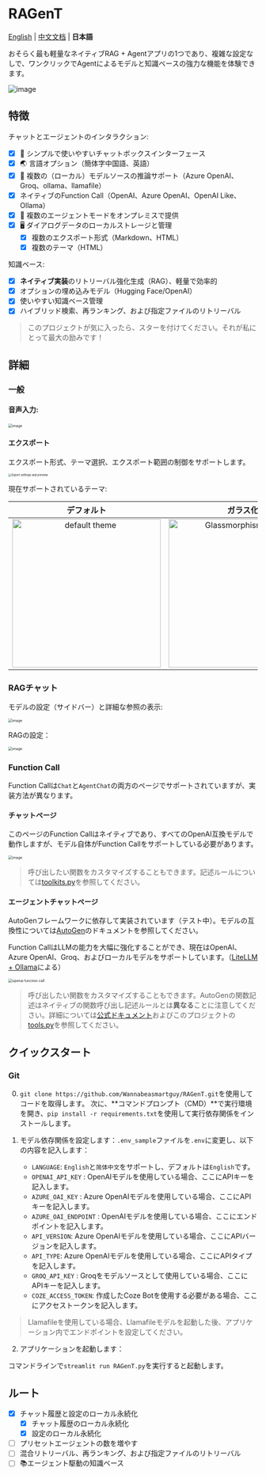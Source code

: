 # RAGenT

 [English](README.md) | [中文文档](README_zh.md) | **日本語**

おそらく最も軽量なネイティブRAG + Agentアプリの1つであり、複雑な設定なしで、ワンクリックでAgentによるモデルと知識ベースの強力な機能を体験できます。

![image](https://github.com/user-attachments/assets/f50c9b86-55c8-4881-a7cf-b2ccf3b35ece)

## 特徴

チャットとエージェントのインタラクション:
- [x] 💭 シンプルで使いやすいチャットボックスインターフェース
- [x] 🌏️ 言語オプション（簡体字中国語、英語）
- [x] 🔧 複数の（ローカル）モデルソースの推論サポート（Azure OpenAI、Groq、ollama、llamafile）
- [x] ネイティブのFunction Call（OpenAI、Azure OpenAI、OpenAI Like、Ollama）
- [x] 🤖 複数のエージェントモードをオンプレミスで提供
- [x] 🖥️ ダイアログデータのローカルストレージと管理
  - [x] 複数のエクスポート形式（Markdown、HTML）
  - [x] 複数のテーマ（HTML）

知識ベース:
- [x] **ネイティブ実装**のリトリーバル強化生成（RAG）、軽量で効率的
- [x] オプションの埋め込みモデル（Hugging Face/OpenAI）
- [x] 使いやすい知識ベース管理
- [x] ハイブリッド検索、再ランキング、および指定ファイルのリトリーバル

> このプロジェクトが気に入ったら、スターを付けてください。それが私にとって最大の励みです！

## 詳細

### 一般

#### 音声入力:

<img src="https://github.com/user-attachments/assets/37ea413d-5ef6-4783-a2da-ed6d1d010f58" alt="image" style="zoom:50%;" />

#### エクスポート

エクスポート形式、テーマ選択、エクスポート範囲の制御をサポートします。

<img src="https://github.com/user-attachments/assets/f4e1461e-2334-4b45-b4d9-2ff0d79a0e63" alt="Export settings and preview" style="zoom:40%;" />

現在サポートされているテーマ:

| デフォルト | ガラス化 |
| :-----: | :-----------: |
| <img src="https://github.com/user-attachments/assets/6ac8132c-0821-4487-9a1a-a0297a35783a" alt="default theme" width="300" /> | <img src="https://github.com/user-attachments/assets/87b07e86-dd98-4e66-a850-17b776fbeb1c" alt="Glassmorphism theme" width="300" /> |



### RAGチャット

モデルの設定（サイドバー）と詳細な参照の表示:

<img src="https://github.com/user-attachments/assets/4fba2259-3362-42b2-a4d5-85e0658d7720" alt="image" style="zoom:50%;" />

RAGの設定：

<img src="https://github.com/user-attachments/assets/565d96dc-3f42-4f7d-a368-55af9f4a5d77" alt="image" style="zoom:50%;" />

### Function Call

Function Callは`Chat`と`AgentChat`の両方のページでサポートされていますが、実装方法が異なります。

#### チャットページ

このページのFunction Callはネイティブであり、すべてのOpenAI互換モデルで動作しますが、モデル自体がFunction Callをサポートしている必要があります。

<img src="https://github.com/user-attachments/assets/75163c4d-bcd2-4ef0-83d5-ab27c6527715" alt="image" style="zoom:50%;" />

> 呼び出したい関数をカスタマイズすることもできます。記述ルールについては[toolkits.py](tools/toolkits.py)を参照してください。

#### エージェントチャットページ

AutoGenフレームワークに依存して実装されています（テスト中）。モデルの互換性については[AutoGen](https://github.com/microsoft/autogen)のドキュメントを参照してください。

Function CallはLLMの能力を大幅に強化することができ、現在はOpenAI、Azure OpenAI、Groq、およびローカルモデルをサポートしています。（[LiteLLM + Ollama](https://microsoft.github.io/autogen/docs/topics/non-openai-models/local-litellm-ollama#using-litellmollama-with-autogen)による）

<img src="https://github.com/user-attachments/assets/4eabcedb-5717-46b1-b2f4-4324b5f1fb67" alt="openai function call" style="zoom:50%;" />

> 呼び出したい関数をカスタマイズすることもできます。AutoGenの関数記述はネイティブの関数呼び出し記述ルールとは**異なる**ことに注意してください。詳細については[公式ドキュメント](https://microsoft.github.io/autogen/docs/tutorial/tool-use/)およびこのプロジェクトの[tools.py](llm/aoai/tools/tools.py)を参照してください。

## クイックスタート

### Git

0. `git clone https://github.com/Wannabeasmartguy/RAGenT.git`を使用してコードを取得します。
次に、**コマンドプロンプト（CMD）**で実行環境を開き、`pip install -r requirements.txt`を使用して実行依存関係をインストールします。

1. モデル依存関係を設定します：`.env_sample`ファイルを`.env`に変更し、以下の内容を記入します：

    - `LANGUAGE`: `English`と`简体中文`をサポートし、デフォルトは`English`です。
    - `OPENAI_API_KEY` : OpenAIモデルを使用している場合、ここにAPIキーを記入します。
    - `AZURE_OAI_KEY` : Azure OpenAIモデルを使用している場合、ここにAPIキーを記入します。
    - `AZURE_OAI_ENDPOINT` : OpenAIモデルを使用している場合、ここにエンドポイントを記入します。
    - `API_VERSION`: Azure OpenAIモデルを使用している場合、ここにAPIバージョンを記入します。
    - `API_TYPE`: Azure OpenAIモデルを使用している場合、ここにAPIタイプを記入します。
    - `GROQ_API_KEY` : Groqをモデルソースとして使用している場合、ここにAPIキーを記入します。
    - `COZE_ACCESS_TOKEN`: 作成したCoze Botを使用する必要がある場合、ここにアクセストークンを記入します。

> Llamafileを使用している場合、Llamafileモデルを起動した後、アプリケーション内でエンドポイントを設定してください。

2. アプリケーションを起動します：

コマンドラインで`streamlit run RAGenT.py`を実行すると起動します。

## ルート

- [x] チャット履歴と設定のローカル永続化
    - [x] チャット履歴のローカル永続化
    - [x] 設定のローカル永続化
- [ ] プリセットエージェントの数を増やす
- [ ] 混合リトリーバル、再ランキング、および指定ファイルのリトリーバル
- [ ] 📚️エージェント駆動の知識ベース
